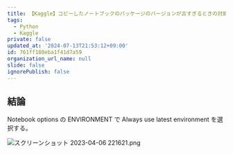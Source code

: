 ```yaml
---
title: 【Kaggle】コピーしたノートブックのパッケージのバージョンが古すぎるときの対処法
tags:
  - Python
  - Kaggle
private: false
updated_at: '2024-07-13T21:53:12+09:00'
id: 761ff180eba1f41d7a59
organization_url_name: null
slide: false
ignorePublish: false
---
```

## 結論

Notebook options の ENVIRONMENT で Always use latest environment を選択する。

![スクリーンショット 2023-04-06 221621.png](https://qiita-image-store.s3.ap-northeast-1.amazonaws.com/0/617307/34d84b28-9b88-9a24-26d9-fb3d8a9d7e9e.png)
